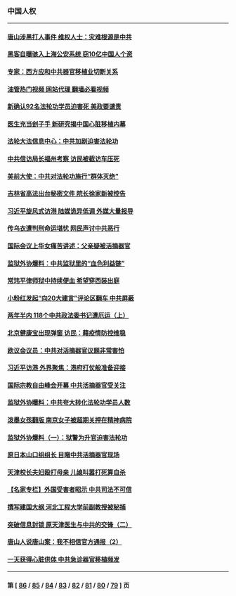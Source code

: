 ### 中国人权
---
#### [唐山涉黑打人事件 维权人士：灾难根源是中共](../../pages/ncid278/n13773534.md?07051645) 
#### [黑客自曝骇入上海公安系统 窃10亿中国人个资](../../pages/ncid278/n13773395.md?07051645) 
#### [专家：西方应和中共器官移植业切断关系](../../pages/ncid278/n13772828.md?07051645) 
#### [油管热门视频 网站代理 翻墙必看视频](http://209.222.30.114:81/youtube.html?07051645)
#### [新确认92名法轮功学员迫害死 美政要谴责](../../pages/ncid278/n13772701.md?07051645) 
#### [医生充当刽子手 新研究揭中国心脏移植内幕](../../pages/ncid278/n13772291.md?07051645) 
#### [法轮大法信息中心：中共加剧迫害法轮功](../../pages/ncid278/n13772403.md?07051645) 
#### [中共信访局长福州考察 访民被截访车压死](../../pages/ncid278/n13772028.md?07051645) 
#### [美前大使：中共对法轮功施行“群体灭绝”](../../pages/ncid278/n13771705.md?07051645) 
#### [吉林省高法出台秘密文件 院长徐家新被控告](../../pages/ncid278/n13771719.md?07051645) 
#### [习近平旋风式访港 陆媒诡异低调 外媒大量报导](../../pages/ncid278/n13771454.md?07051645) 
#### [传乌衣遭判刑命运堪忧 网民声讨中共恶行](../../pages/ncid278/n13771661.md?07051645) 
#### [国际会议上华女痛苦讲述：父亲疑被活摘器官](../../pages/ncid278/n13771583.md?07051645) 
#### [监狱外协爆料：中共监狱里的“血色利益链”](../../pages/ncid278/n13769954.md?07051645) 
#### [常玮平律师狱中持续便血 希望穿西装出庭](../../pages/ncid278/n13770493.md?07051645) 
#### [小粉红发起“向20大建言”评论区翻车 中共屏蔽](../../pages/ncid278/n13770518.md?07051645) 
#### [两年半内 118个中共政法委书记遭厄运（上）](../../pages/ncid278/n13763600.md?07051645) 
#### [北京健康宝出现弹窗 访民：藉疫情防控维稳](../../pages/ncid278/n13770682.md?07051645) 
#### [欧议会议员：中共对活摘器官议题非常害怕](../../pages/ncid278/n13770228.md?07051645) 
#### [习近平访港 外界聚焦：港府打仗般准备迎接](../../pages/ncid278/n13770101.md?07051645) 
#### [国际宗教自由峰会开幕 中共活摘器官受关注](../../pages/ncid278/n13769995.md?07051645) 
#### [监狱外协曝料：中共夸大转化法轮功学员人数](../../pages/ncid278/n13769180.md?07051645) 
#### [泼墨女孩翻版 南京女子被超期关押在精神病院](../../pages/ncid278/n13769126.md?07051645) 
#### [监狱外协爆料（一）：狱警为升官迫害法轮功](../../pages/ncid278/n13768538.md?07051645) 
#### [原日本山口组组长 目睹中共活摘器官现场](../../pages/ncid278/n13767360.md?07051645) 
#### [天津校长夫妇殴打母亲 儿媳叫嚣打死算自杀](../../pages/ncid278/n13767387.md?07051645) 
#### [【名家专栏】外国受害者昭示 中共司法不可信](../../pages/ncid278/n13767326.md?07051645) 
#### [撰写建国大纲 河北工程大学前副教授被秘捕](../../pages/ncid278/n13767811.md?07051645) 
#### [突破信息封锁 原天津医生与中共的交锋（二）](../../pages/ncid278/n13767437.md?07051645) 
#### [唐山人说唐山案：我不相信官方通报（2）](../../pages/ncid278/n13766155.md?07051645) 
#### [一天获得心脏供体 中共急诊器官移植频发](../../pages/ncid278/n13764689.md?07051645) 

---
#### 第 [ [86](./86.md?07051645) / [85](./85.md?07051645) / [84](./84.md?07051645) / [83](./83.md?07051645) / [82](./82.md?07051645) / [81](./81.md?07051645) / [80](./80.md?07051645) / [79](./79.md?07051645) ] 页
